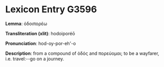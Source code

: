 # Lexicon Entry G3596

**Lemma**: ὁδοιπορέω

**Transliteration (xlit)**: hodoiporéō

**Pronunciation**: hod-oy-por-eh'-o

**Description**:
from a compound of ὁδός and πορεύομαι; to be a wayfarer, i.e. travel:--go on a journey.

